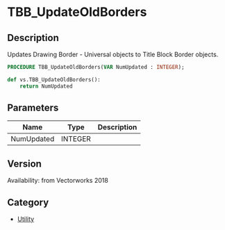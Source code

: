 # TBB_UpdateOldBorders

## Description
Updates Drawing Border - Universal objects to Title Block Border objects.

```pascal
PROCEDURE TBB_UpdateOldBorders(VAR NumUpdated : INTEGER);
```

```python
def vs.TBB_UpdateOldBorders():
    return NumUpdated
```

## Parameters
|Name|Type|Description|
|---|---|---|
|NumUpdated|INTEGER|   |

## Version
Availability: from Vectorworks 2018

## Category
* [Utility](../Categories/Utility.md)
